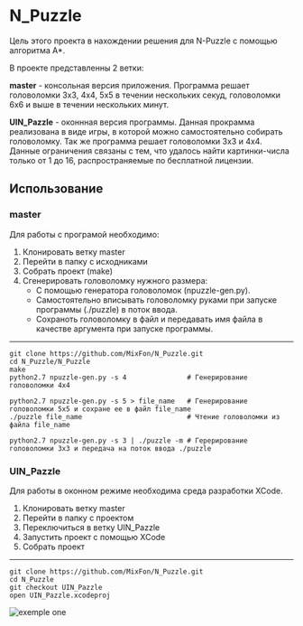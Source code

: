 # N_Puzzle
Цель этого проекта в нахождении решения для N-Puzzle с помощью алгоритма A*.

В проекте представленны 2 ветки:

**master** - консольная версия приложения. Программа решает головоломки 3x3, 4x4, 5x5 в течении нескольких секуд, головоломки 6x6 и выше в течении нескольких минут.

**UIN_Pazzle** - оконнная версия программы. Данная прокрамма реализована в виде игры, в которой можно самостоятельно собирать головоломку. Так же программа решает головоломки 3x3 и 4x4. Данные ограничения связаны с тем, что удалось найти картинки-числа только от 1 до 16, распространяемые по бесплатной лицензии.

## Использование
### master
Для работы с програмой необходимо:
1. Клонировать ветку master
2. Перейти в папку с исходниками
3. Собрать проект (make)
4. Сгенерировать головоломку нужного размера:
    * C помощью генератора головоломок (npuzzle-gen.py).
    * Cамостоятельно вписывать головоломку руками при запуске программы (./puzzle) в поток ввода.
    * Cохраноть головоломку в файл и передавать имя файла в качестве аргумента при запуске программы.
---
    
    git clone https://github.com/MixFon/N_Puzzle.git
    cd N_Puzzle/N_Puzzle
    make
    python2.7 npuzzle-gen.py -s 4               # Генерирование головоломки 4x4
    
    python2.7 npuzzle-gen.py -s 5 > file_name   # Генерирование головоломки 5x5 и сохране ее в файл file_name
    ./puzzle file_name                          # Чтение головоломки из файла file_name
    
    python2.7 npuzzle-gen.py -s 3 | ./puzzle -m # Герерирование головоломки 3x3 и передача на поток ввода ./puzzle


### UIN_Pazzle
Для работы в оконном режиме необходима среда разработки XCode.
1. Клонировать ветку master
2. Перейти в папку с проектом
3. Переключиться в ветку UIN_Pazzle
4. Запустить проект с помощью XCode
5. Собрать проект
---

    git clone https://github.com/MixFon/N_Puzzle.git
    cd N_Puzzle
    git checkout UIN_Pazzle
    open UIN_Pazzle.xcodeproj
    
![exemple one](https://github.com/MixFon/N_Puzzle/blob/master/images/Screen_Recording_2021-05-17_at_13.41.01.gif)
